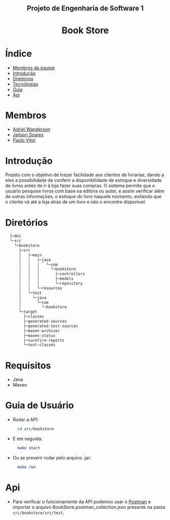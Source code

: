 <h2 align='center'>
    Projeto de Engenharia de Software 1
</h2>

<h1 align='center'>
    Book Store
</h1>

# Índice

* [Membros da equipe](#membros)
* [Introdução](#introdução)
* [Diretorios](#diretórios)
* [Tecnologias](#requisitos)
* [Guia](#guia-de-usuário)
* [Api](#api)

# Membros

  * [Adriel Wanderson](https://github.com/adrielwanderson)
  * [Jailson Soares](https://github.com/jailsonsf)
  * [Paulo Vitor]()

# Introdução
Projeto com o objetivo de trazer facilidade aos clientes de livrarias, dando a eles a
possibilidade de conferir a disponibilidade de estoque e diversidade de livros antes de ir à loja fazer
suas compras. O sistema permite que o usuário pesquise livros com base na editora ou autor, e
assim verificar além de outras informações, o estoque do livro naquele momento, evitando que o
cliente vá até a loja atrás de um livro e não o encontre disponível.

# Diretórios
  ```bash
    ├─doc
    └─src
      └─bookstore
        ├─src
        │   ├─main
        │   │   ├─java
        │   │   │   └─com
        │   │   │     └─bookstore
        │   │   │       ├─controllers
        │   │   │       ├─models
        │   │   │       └─repository
        │   │   └─resources
        │   └─test
        │     └─java
        │       └─com
        │         └─bookstore
        └─target
          ├─classes
          ├─generated-sources
          ├─generated-test-sources
          ├─maven-archiver
          ├─maven-status
          ├─surefire-reports
          └─test-classes
  ```

# Requisitos

  * Java
  * Maven

# Guia de Usuário

  * Rodar a API:
    ```bash
      cd src/bookstore
    ```
  * E em seguida:
    ```bash
      make start
    ```
  * Ou se preverir rodar pelo arquivo .jar:
    ```bash
      make run
    ```

# Api

  * Para verificar o funcionamente da API podemos usar o [Postman](https://www.getpostman.com/) e importar o arquivo BookStore.postman_collection.json presente na pasta `src/bookstore/src/test`.